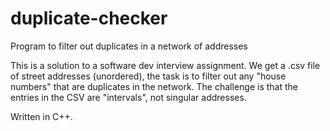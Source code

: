 # duplicate-checker
Program to filter out duplicates in a network of addresses

This is a solution to a software dev interview assignment. We get a .csv file of street addresses (unordered), the task is to filter out any "house numbers" that are duplicates in the network. The challenge is that the entries in the CSV are "intervals", not singular addresses.

Written in C++.
